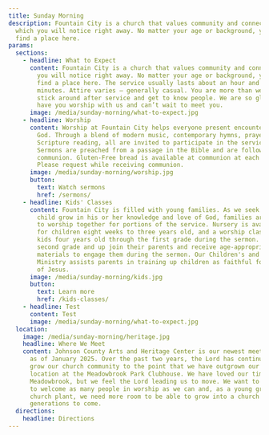 ```yaml
---
title: Sunday Morning
description: Fountain City is a church that values community and connection
  which you will notice right away. No matter your age or background, you will
  find a place here.
params:
  sections:
    - headline: What to Expect
      content: Fountain City is a church that values community and connection which
        you will notice right away. No matter your age or background, you will
        find a place here. The service usually lasts about an hour and fifteen
        minutes. Attire varies — generally casual. You are more than welcome to
        stick around after service and get to know people. We are so glad to
        have you worship with us and can’t wait to meet you.
      image: /media/sunday-morning/what-to-expect.jpg
    - headline: Worship
      content: Worship at Fountain City helps everyone present encounter and honor
        God. Through a blend of modern music, contemporary hymns, prayers and
        Scripture reading, all are invited to participate in the service.
        Sermons are preached from a passage in the Bible and are followed by
        communion. Gluten-Free bread is available at communion at each service.
        Please request while receiving communion.
      image: /media/sunday-morning/worship.jpg
      button:
        text: Watch sermons
        href: /sermons/
    - headline: Kids' Classes
      content: Fountain City is filled with young families. As we seek to help each
        child grow in his or her knowledge and love of God, families are invited
        to worship together for portions of the service. Nursery is available
        for children eight weeks to three years old, and a worship class for
        kids four years old through the first grade during the sermon. Kids in
        second grade and up join their parents and receive age-appropriate
        materials to engage them during the sermon. Our Children's and Family
        Ministry assists parents in training up children as faithful followers
        of Jesus.
      image: /media/sunday-morning/kids.jpg
      button:
        text: Learn more
        href: /kids-classes/
    - headline: Test
      content: Test
      image: /media/sunday-morning/what-to-expect.jpg
  location:
    image: /media/sunday-morning/heritage.jpg
    headline: Where We Meet
    content: Johnson County Arts and Heritage Center is our newest meeting location
      as of January 2025. Over the past two years, the Lord has continued to
      grow our church community to the point that we have outgrown our previous
      location at the Meadowbrook Park Clubhouse. We have loved our time at
      Meadowbrook, but we feel the Lord leading us to move. We want to be able
      to welcome as many people in worship as we can and, as a young growing
      church plant, we need more room to be able to grow into a church for
      generations to come.
  directions:
    headline: Directions
---
```

